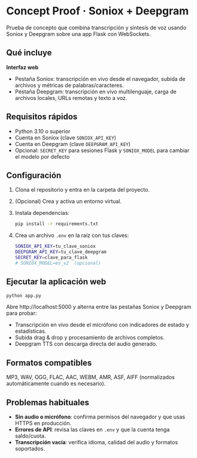 # Concept Proof · Soniox + Deepgram

Prueba de concepto que combina transcripción y síntesis de voz usando Soniox y Deepgram sobre una app Flask con WebSockets.

## Qué incluye

**Interfaz web**
  - Pestaña Soniox: transcripción en vivo desde el navegador, subida de archivos y métricas de palabras/caracteres.
  - Pestaña Deepgram: transcripción en vivo multilenguaje, carga de archivos locales, URLs remotas y texto a voz.

## Requisitos rápidos

- Python 3.10 o superior
- Cuenta en Soniox (clave `SONIOX_API_KEY`)
- Cuenta en Deepgram (clave `DEEPGRAM_API_KEY`)
- Opcional: `SECRET_KEY` para sesiones Flask y `SONIOX_MODEL` para cambiar el modelo por defecto

## Configuración

1. Clona el repositorio y entra en la carpeta del proyecto.
2. (Opcional) Crea y activa un entorno virtual.
3. Instala dependencias:

    ```bash
    pip install -r requirements.txt
    ```

4. Crea un archivo `.env` en la raíz con tus claves:

    ```bash
    SONIOX_API_KEY=tu_clave_soniox
    DEEPGRAM_API_KEY=tu_clave_deepgram
    SECRET_KEY=clave_para_flask
    # SONIOX_MODEL=es_v2  (opcional)
    ```

## Ejecutar la aplicación web

```bash
python app.py
```

Abre http://localhost:5000 y alterna entre las pestañas Soniox y Deepgram para probar:

- Transcripción en vivo desde el micrófono con indicadores de estado y estadísticas.
- Subida drag & drop y procesamiento de archivos completos.
- Deepgram TTS con descarga directa del audio generado.


## Formatos compatibles

MP3, WAV, OGG, FLAC, AAC, WEBM, AMR, ASF, AIFF (normalizados automáticamente cuando es necesario).

## Problemas habituales

- **Sin audio o micrófono**: confirma permisos del navegador y que usas HTTPS en producción.
- **Errores de API**: revisa las claves en `.env` y que la cuenta tenga saldo/cuota.
- **Transcripción vacía**: verifica idioma, calidad del audio y formatos soportados.
